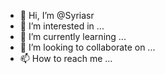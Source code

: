 - 👋 Hi, I’m @Syriasr
- 👀 I’m interested in ...
- 🌱 I’m currently learning ...
- 💞️ I’m looking to collaborate on ...
- 📫 How to reach me ...

<!---
Syriasr/Syriasr is a ✨ special ✨ repository because its `README.md` (this file) appears on your GitHub 
Ex f1(x1) f2(x2, x
Σα1 Στς f1(x1)f2(x2 3 Ex₁ f1(x1)f2(x2, x1)
x1
1(x1)f2(x2, x1)
